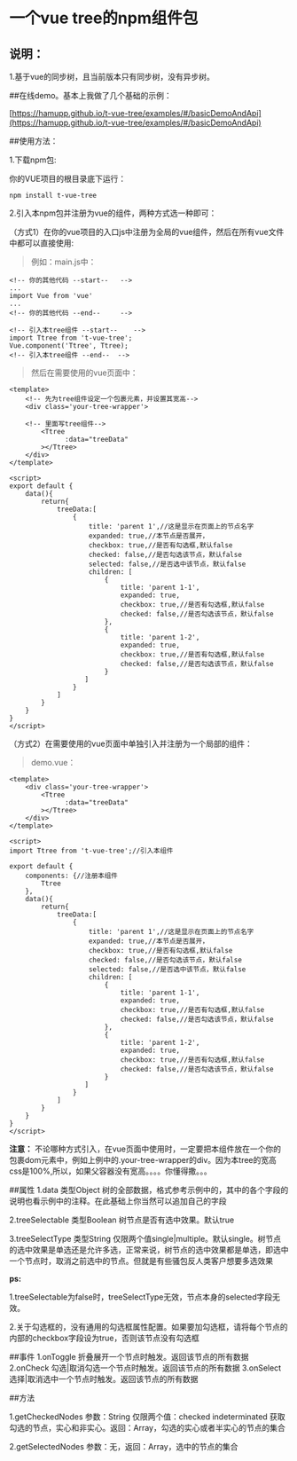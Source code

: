 # 一个vue tree的npm组件包


## 说明：
1.基于vue的同步树，且当前版本只有同步树，没有异步树。


##在线demo。基本上我做了几个基础的示例：

[https://hamupp.github.io/t-vue-tree/examples/#/basicDemoAndApi](https://hamupp.github.io/t-vue-tree/examples/#/basicDemoAndApi)

##使用方法：

1.下载npm包:

你的VUE项目的根目录底下运行：

    npm install t-vue-tree

2.引入本npm包并注册为vue的组件，两种方式选一种即可：

（方式1）在你的vue项目的入口js中注册为全局的vue组件，然后在所有vue文件中都可以直接使用:

> 例如：main.js中：

	<!-- 你的其他代码 --start-- 	-->	
	...
	import Vue from 'vue'
	...
	<!-- 你的其他代码 --end-- 	-->	
	
	<!-- 引入本tree组件 --start-- 	-->	
	import Ttree from 't-vue-tree';
	Vue.component('Ttree', Ttree);
	<!-- 引入本tree组件 --end-- 	-->	
	
> 	然后在需要使用的vue页面中：

	<template>
		<!-- 先为tree组件设定一个包裹元素，并设置其宽高-->
    	<div class='your-tree-wrapper'>
    	
    	<!-- 里面写tree组件-->
            <Ttree
                  :data="treeData"
            ></Ttree>
    	</div>
	</template>
	
	<script>
    export default {
        data(){
        	return{
        		treeData:[
        			{
        				title: 'parent 1',//这是显示在页面上的节点名字
                  		expanded: true,//本节点是否展开，
               	   		checkbox: true,//是否有勾选框,默认false
                   		checked: false,//是否勾选该节点，默认false
                   	 	selected: false,//是否选中该节点，默认false
                  	  	children: [
                            {
                                title: 'parent 1-1',
                                expanded: true,
                                checkbox: true,//是否有勾选框,默认false
                                checked: false,//是否勾选该节点，默认false
                            },
                            {
                                title: 'parent 1-2',
                                expanded: true,
                                checkbox: true,//是否有勾选框,默认false
                                checked: false,//是否勾选该节点，默认false
                            }
                       ]    
        			}
        		]
        	}
        }
    }
    </script>
    
（方式2）在需要使用的vue页面中单独引入并注册为一个局部的组件： 
   
 > 	demo.vue：

	<template>
    	<div class='your-tree-wrapper'>
            <Ttree
                  :data="treeData"
            ></Ttree>
    	</div>
	</template>
	
	<script>
	import Ttree from 't-vue-tree';//引入本组件
	
    export default {
      	components: {//注册本组件
            Ttree
        },
        data(){
        	return{
        		treeData:[
        			{
        				title: 'parent 1',//这是显示在页面上的节点名字
                  		expanded: true,//本节点是否展开，
               	   		checkbox: true,//是否有勾选框,默认false
                   		checked: false,//是否勾选该节点，默认false
                   	 	selected: false,//是否选中该节点，默认false
                  	  	children: [
                            {
                                title: 'parent 1-1',
                                expanded: true,
                                checkbox: true,//是否有勾选框,默认false
                                checked: false,//是否勾选该节点，默认false
                            },
                            {
                                title: 'parent 1-2',
                                expanded: true,
                                checkbox: true,//是否有勾选框,默认false
                                checked: false,//是否勾选该节点，默认false
                            }
                       ]    
        			}
        		]
        	}
        }
    }
    </script>   
    
**注意：**
不论哪种方式引入，在vue页面中使用时，一定要把本组件放在一个你的包裹dom元素中，例如上例中的.your-tree-wrapper的div。因为本tree的宽高css是100%,所以，如果父容器没有宽高。。。。你懂得撒。。。

##属性
1.data 类型Object 树的全部数据，格式参考示例中的，其中的各个字段的说明也看示例中的注释。在此基础上你当然可以追加自己的字段

2.treeSelectable 类型Boolean 树节点是否有选中效果。默认true

3.treeSelectType 类型String 仅限两个值single|multiple。默认single。树节点的选中效果是单选还是允许多选，正常来说，树节点的选中效果都是单选，即选中一个节点时，取消之前选中的节点。但就是有些骚包反人类客户想要多选效果


**ps:**

1.treeSelectable为false时，treeSelectType无效，节点本身的selected字段无效。

2.关于勾选框的，没有通用的勾选框属性配置。如果要加勾选框，请将每个节点的内部的checkbox字段设为true，否则该节点没有勾选框

##事件
1.onToggle 折叠展开一个节点时触发。返回该节点的所有数据
2.onCheck 勾选|取消勾选一个节点时触发。返回该节点的所有数据
3.onSelect 选择|取消选中一个节点时触发。返回该节点的所有数据

##方法

1.getCheckedNodes 参数：String 仅限两个值：checked indeterminated 获取勾选的节点，实心和非实心。返回：Array，勾选的实心或者半实心的节点的集合

2.getSelectedNodes 参数：无，返回：Array，选中的节点的集合


